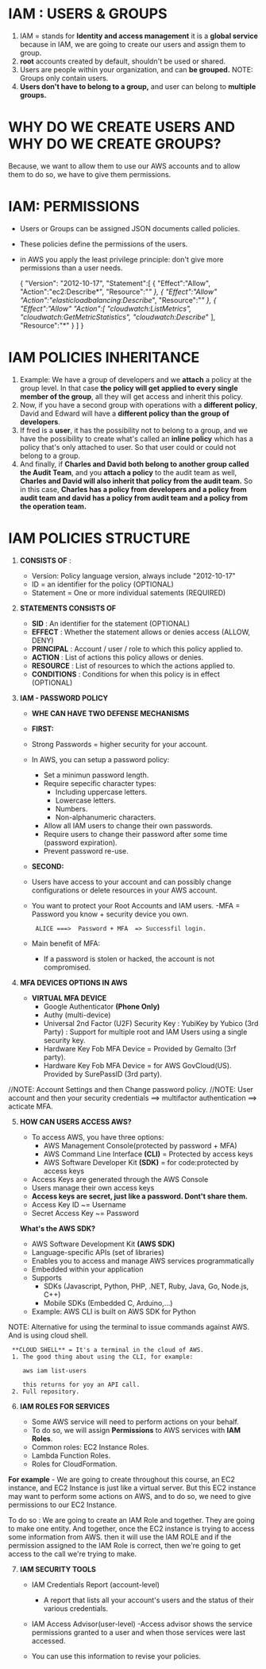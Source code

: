 # **IAM : USERS & GROUPS**

1. IAM = stands for **Identity and access management** it is a **global service** because in IAM, we
   are going to create our users and assign them to group.
2. **root** accounts created by default, shouldn't be used or shared.
3. Users are people within your organization, and can **be grouped.**
   NOTE: Groups only contain users.
4. **Users don't have to belong to a group,** and user can belong to **multiple groups.**

# **WHY DO WE CREATE USERS AND WHY DO WE CREATE GROUPS?**

Because, we want to allow them to use our AWS accounts and to allow them to do so, we have to give them permissions.

# **IAM: PERMISSIONS**

- Users or Groups can be assigned JSON documents called policies.
- These policies define the permissions of the users.
- in AWS you apply the least privilege principle: don't give more permissions than a user needs.

  {
  "Version": "2012-10-17",
  "Statement":[
  {
  "Effect":"Allow",
  "Action":"ec2:Describe*",
  "Resource":"*"
  },
  {
  "Effect":"Allow"
  "Action":"elasticloadbalancing:Describe*",
  "Resource":"*"
  },
  {
  "Effect":"Allow"
  "Action":[
  "cloudwatch:ListMetrics",
  "cloudwatch:GetMetricStatistics",
  "cloudwatch:Describe*"
  ],
  "Resource":"\*"
  }
  ]
  }

# **IAM POLICIES INHERITANCE**

1. Example: We have a group of developers and we **attach** a policy at the group level.
   In that case **the policy will get applied to every single member of the group**, all they will get access and inherit this policy.
1. Now, if you have a second group with operations with a **different policy**, David and Edward will have a **different policy than the group of developers**.
1. If fred is a **user**, it has the possibility not to belong to a group, and we have the possibility to create what's called an **inline policy** which has a policy that's only attached to user.
   So that user could or could not belong to a group.
1. And finally, if **Charles and David both belong to another group called the Audit Team**, and you **attach a policy** to the audit team as well, **Charles and David will also inherit that policy from the audit team.**
   So in this case, **Charles has a policy from developers and a policy from audit team and david has a policy from audit team and a policy from the operation team.**

# **IAM POLICIES STRUCTURE**

1.  **CONSISTS OF** :

    - Version: Policy language version, always include "2012-10-17"
    - ID = an identifier for the policy (OPTIONAL)
    - Statement = One or more individual satements (REQUIRED)

2.  **STATEMENTS CONSISTS OF**

    - **SID** : An identifier for the statement (OPTIONAL)
    - **EFFECT** : Whether the statement allows or denies access (ALLOW, DENY)
    - **PRINCIPAL** : Account / user / role to which this policy applied to.
    - **ACTION** : List of actions this policy allows or denies.
    - **RESOURCE** : List of resources to which the actions applied to.
    - **CONDITIONS** : Conditions for when this policy is in effect (OPTIONAL)

3.  **IAM - PASSWORD POLICY**

    - **WHE CAN HAVE TWO DEFENSE MECHANISMS**

    - **FIRST:**
    - Strong Passwords = higher security for your account.
    - In AWS, you can setup a password policy:

      - Set a minimun password length.
      - Require sepecific character types:
        - Including uppercase letters.
        - Lowercase letters.
        - Numbers.
        - Non-alphanumeric characters.
      - Allow all IAM users to change their own passwords.
      - Require users to change their password after some time (password expiration).
      - Prevent password re-use.

    - **SECOND:**
    - Users have access to your account and can possibly change configurations or delete resources in your AWS account.
    - You want to protect your Root Accounts and IAM users.
      -MFA = Password you know + security device you own.

           ALICE ===>  Password + MFA  => Successfil login.

    - Main benefit of MFA:
      - If a password is stolen or hacked, the account is not compromised.

4.  **MFA DEVICES OPTIONS IN AWS**

    - **VIRTUAL MFA DEVICE**
      - Google Authenticator **(Phone Only)**
      - Authy (multi-device)
      - Universal 2nd Factor (U2F) Security Key : YubiKey by Yubico (3rd Party) : Support for multiple root and IAM Users using a single security key.
      - Hardware Key Fob MFA Device = Provided by Gemalto (3rf party).
      - Hardware Key Fob MFA Device = for AWS GovCloud(US). Provided by SurePassID (3rd party).

//NOTE: Account Settings and then Change password policy.
//NOTE: User account and then your security credentials ==> multifactor authentication ==> acticate MFA.

5.  **HOW CAN USERS ACCESS AWS?**

    - To access AWS, you have three options:
      - AWS Management Console(protected by password + MFA)
      - AWS Command Line Interface **(CLI)** = Protected by access keys
      - AWS Software Developer Kit **(SDK)** = for code:protected by access keys
    - Access Keys are generated through the AWS Console
    - Users manage their own access keys
    - **Access keys are secret, just like a password. Dont't share them.**
    - Access Key ID ~= Username
    - Secret Access Key ~= Password

    **What's the AWS SDK?**

    - AWS Software Development Kit **(AWS SDK)**
    - Language-specific APIs (set of libraries)
    - Enables you to access and manage AWS services programmatically
    - Embedded within your application
    - Supports
      - SDKs (Javascript, Python, PHP, .NET, Ruby, Java, Go, Node.js, C++)
      - Mobile SDKs (Embedded C, Arduino,...)
    - Example: AWS CLI is built on AWS SDK for Python

NOTE: Alternative for using the terminal to issue commands against AWS. And is using cloud shell.

     **CLOUD SHELL** = It's a terminal in the cloud of AWS.
     1. The good thing about using the CLI, for example:

        aws iam list-users

        this returns for yoy an API call.
     2. Full repository.

6. **IAM ROLES FOR SERVICES**

   - Some AWS service will need to perform actions on your behalf.
   - To do so, we will assign **Permissions** to AWS services with **IAM Roles**.
   - Common roles: EC2 Instance Roles.
   - Lambda Function Roles.
   - Roles for CloudFormation.

**For example** - We are going to create throughout this course, an EC2 instance, and EC2 Instance is just like a virtual server. But this EC2 instance may want to perform some actions on AWS, and to do so,
we need to give permissions to our EC2 Instance.

To do so : We are going to create an IAM Role and together. They are going to make one entity.
And together, once the EC2 instance is trying to access some information from AWS. then it will use the IAM ROLE and if the permission assigned to the IAM Role is correct, then we're going to get access to the call we're trying to make.

7. **IAM SECURITY TOOLS**

   - IAM Credentials Report (account-level)

     - A report that lists all your account's users and the status of their various credentials.

   - IAM Access Advisor(user-level)
     -Access advisor shows the service permissions granted to a user and when those services were last accessed.
   - You can use this information to revise your policies.
